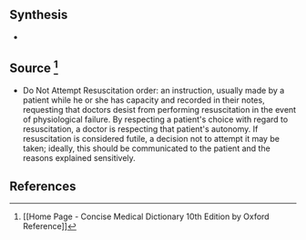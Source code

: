 ## Synthesis
- 
## Source [^1]
- Do Not Attempt Resuscitation order: an instruction, usually made by a patient while he or she has capacity and recorded in their notes, requesting that doctors desist from performing resuscitation in the event of physiological failure. By respecting a patient's choice with regard to resuscitation, a doctor is respecting that patient's autonomy. If resuscitation is considered futile, a decision not to attempt it may be taken; ideally, this should be communicated to the patient and the reasons explained sensitively.
## References

[^1]: [[Home Page - Concise Medical Dictionary 10th Edition by Oxford Reference]]